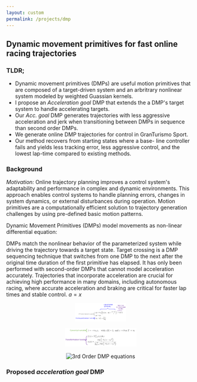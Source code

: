 ```yaml
---
layout: custom
permalink: /projects/dmp
---
```



## Dynamic movement primitives for fast online racing trajectories
### TLDR;
- Dynamic movement primitives (DMPs) are useful motion primitives that are composed of a target-driven system and an arbritrary nonlinear system modeled by weighted Guassian kernels.
- I propose an _Acceleration goal_ DMP that extends the a DMP's target system
to handle accelerating targets.
- Our _Acc. goal_ DMP generates trajectories with less
aggressive acceleration and jerk when transitioning
between DMPs in sequence than second order DMPs.
- We generate online DMP trajectories for control in
GranTurismo Sport.
- Our method recovers from starting states where a base-
line controller fails and yields less tracking error, less
aggressive control, and the lowest lap-time compared
to existing methods.

### Background
_Motivation:_ Online trajectory planning improves a control system's adaptability and performance in complex and dynamic environments. This approach enables control systems to handle planning errors, changes in system dynamics, or external disturbances during operation. Motion primitives are a computationally efficient solution to trajectory generation challenges by using pre-defined basic motion patterns.

Dynamic Movement Primitives (DMPs) model movements as non-linear differential equation:


 DMPs match the nonlinear behavior of the parameterized system while driving the trajectory towards a target state. Target crossing is a DMP sequencing technique that switches from one DMP to the next after the original time duration of the first primitive has elapsed. It has only been performed with second-order DMPs that cannot model acceleration accurately. Trajectories that incorporate acceleration are crucial for achieving high performance in many domains, including autonomous racing, where accurate acceleration and braking are critical for faster lap times and stable control.
 $a = x$

<div style="text-align: center;">
<figure>
<img src="./eqns/dmp/dmp2.svg" alt="Accel. goal equations" height="50"/>       
</figure>
</div>

<div style="text-align: center;">
<figure>
<img src="./eqns/dmp/transformation.svg" alt="2nd Order DMP equations" height="50"/>       
</figure>
</div>

<div style="text-align: center;">
<figure>
<img src="./eqns.dmp/dmp3.svg" alt="3rd Order DMP equations" height="50"/>       
</figure>
</div>

### Proposed _acceleration goal_ DMP
